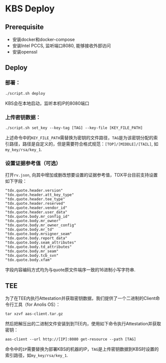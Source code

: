 # KBS Deploy

## Prerequisite

- 安装docker和docker-compose
- 安装Intel PCCS, 监听端口8080, 能够接收外部访问
- 安装openssl

## Deploy

### 部署：
```
./script.sh deploy
```
KBS会在本地启动，监听本机IP的8080端口

### 上传密钥数据：
```
./script.sh set_key --key-tag [TAG] --key-file [KEY_FILE_PATH]
```
上述命令中的`KEY_FILE_PATH`需替换为密钥的文件路径，`TAG`是为该密钥分配的索引路径，路径是自定义的，但是需要符合格式规范：`[TOP]/[MIDDLE]/[TAIL]`, 如`my_key/rsa/key_1`.

### 设置证据参考值（可选）
打开`rv.json`, 向其中增加或删改想要设置的证据参考值，TDX平台目前支持设置如下字段：
```
"tdx.quote.header.version"
"tdx.quote.header.att_key_type"
"tdx.quote.header.tee_type"
"tdx.quote.header.reserved"
"tdx.quote.header.vendor_id"
"tdx.quote.header.user_data"
"tdx.quote.body.mr_config_id"
"tdx.quote.body.mr_owner"
"tdx.quote.body.mr_owner_config"
"tdx.quote.body.mr_td"
"tdx.quote.body.mrsigner_seam"
"tdx.quote.body.report_data"
"tdx.quote.body.seam_attributes"
"tdx.quote.body.td_attributes"
"tdx.quote.body.mr_seam"
"tdx.quote.body.tcb_svn"
"tdx.quote.body.xfam"
```
字段内容编码方式均为与quote原文件端序一致的16进制小写字符串.

## TEE

为了在TEE内执行Attestation并获取密钥数据，我们提供了一个二进制的Client命令行工具（for Anolis OS）：
```
tar xzvf aas-client.tar.gz
```

然后把解压出的二进制文件安装到到TEE内，使用如下命令执行Attestation并获取密钥：
```
aas-client --url http://[IP]:8080 get-resource --path [TAG]
```

命令中的`IP`需要替换为部署KBS的机器的IP，`TAG`是上传密钥数据到KBS时设置的索引路径，如`my_key/rsa/key_1`.


